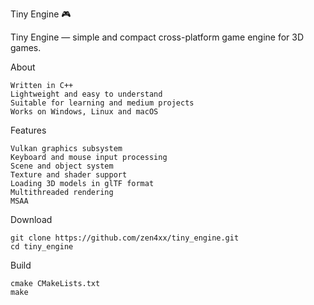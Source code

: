Tiny Engine 🎮 

Tiny Engine  — simple and compact cross-platform game engine for 3D games.

About

    Written in C++
    Lightweight and easy to understand
    Suitable for learning and medium projects
    Works on Windows, Linux and macOS
     

Features

    Vulkan graphics subsystem
    Keyboard and mouse input processing
    Scene and object system
    Texture and shader support
    Loading 3D models in glTF format
    Multithreaded rendering
    MSAA


Download

    git clone https://github.com/zen4xx/tiny_engine.git
    cd tiny_engine


Build

    cmake CMakeLists.txt
    make
